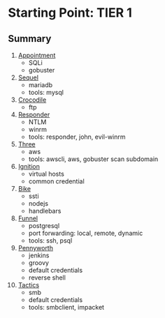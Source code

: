 # Starting Point: TIER 1

## Summary

1. [Appointment](./1.%20Appointment.md)
    - SQLi
    - gobuster
2. [Sequel](./2.%20Sequel.md)
    - mariadb
    - tools: mysql
3. [Crocodile](./3.%20Crocodile.md)
    - ftp
4. [Responder](./4.%20Responder.md)
    - NTLM
    - winrm
    - tools: responder, john, evil-winrm
5. [Three](./5.%20Three.md)
    - aws
    - tools: awscli, aws, gobuster scan subdomain
6. [Ignition](./6.%20Ignition.md)
    - virtual hosts
    - common credential
7. [Bike](./7.%20Bike.md)
    - ssti
    - nodejs
    - handlebars
8. [Funnel](./8.%20Funnel.md)
    - postgresql
    - port forwarding: local, remote, dynamic
    - tools: ssh, psql
9. [Pennyworth](./9.%20Pennyworth.md)
    - jenkins
    - groovy
    - default credentials
    - reverse shell
10. [Tactics](./10.%20Tactics.md)
    - smb
    - default credentials
    - tools: smbclient, impacket

